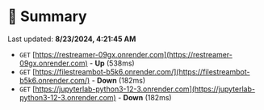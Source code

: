 # 📖 Summary
Last updated: **8/23/2024, 4:21:45 AM**

- `GET` [https://restreamer-09gx.onrender.com](https://restreamer-09gx.onrender.com) - **Up** (538ms)
- `GET` [https://filestreambot-b5k6.onrender.com/](https://filestreambot-b5k6.onrender.com/) - **Down** (182ms)
- `GET` [https://jupyterlab-python3-12-3.onrender.com](https://jupyterlab-python3-12-3.onrender.com) - **Down** (182ms)
